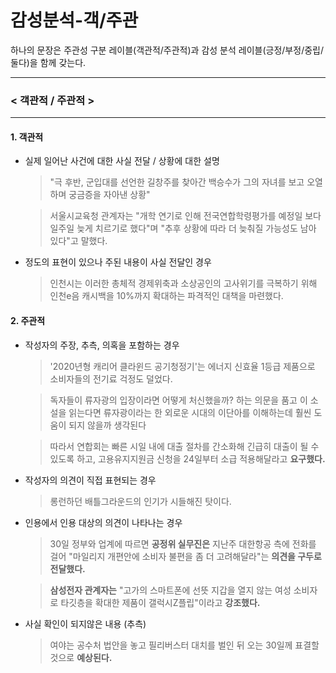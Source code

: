 # 감성분석-객/주관

하나의 문장은 주관성 구분 레이블(객관적/주관적)과 감성 분석 레이블(긍정/부정/중립/둘다)을 함께 갖는다.   

---

### < 객관적 / 주관적 >

---

#### 1. 객관적

* 실제 일어난 사건에 대한 사실 전달 / 상황에 대한 설명

	> "극 후반, 군입대를 선언한 길창주를 찾아간 백승수가 그의 자녀를 보고 오열하며 궁금증을 자아낸 상황"

	> 서울시교육청 관계자는 "개학 연기로 인해 전국연합학령평가를 예정일 보다 일주일 늦게 치르기로 했다"며 "추후 상황에 따라 더 늦춰질 가능성도 남아 있다"고 말했다.


* 정도의 표현이 있으나 주된 내용이 사실 전달인 경우

	> 인천시는 이러한 총체적 경제위축과 소상공인의 고사위기를 극복하기 위해 인천e음 캐시백을 10%까지 확대하는 파격적인 대책을 마련했다.

#### 2. 주관적

* 작성자의 주장, 추측, 의혹을 포함하는 경우

	>  '2020년형 캐리어 클라윈드 공기청정기'는 에너지 신효율 1등급 제품으로 소비자들의 전기료 걱정도 덜었다.

	> 독자들이 류자광의 입장이라면 어떻게 처신했을까? 하는 의문을 품고 이 소설을 읽는다면 류자광이라는 한 외로운 시대의 이단아를 이해하는데 훨씬 도움이 되지 않을까 생각된다

	> 따라서 연합회는 빠른 시일 내에 대출 절차를 간소화해 긴급히 대출이 될 수 있도록 하고, 고용유지지원금 신청을 24일부터 소급 적용해달라고 **요구했다.**

* 작성자의 의견이 직접 표현되는 경우

	> 롱런하던 배틀그라운드의 인기가 시들해진 탓이다.

* 인용에서 인용 대상의 의견이 나타나는 경우

	> 30일 정부와 업계에 따르면 **공정위 실무진은** 지난주 대한항공 측에 전화를 걸어 "마일리지 개편안에 소비자 불편을 좀 더 고려해달라"는 **의견을 구두로 전달했다.**

	> **삼성전자 관계자는** "고가의 스마트폰에 선뜻 지갑을 열지 않는 여성 소비자로 타깃층을 확대한 제품이 갤럭시Z플립"이라고 **강조했다.**

* 사실 확인이 되지않은 내용 (추측)
	
	> 여야는 공수처 법안을 놓고 필리버스터 대치를 벌인 뒤 오는 30일께 표결할 것으로 **예상된다.**
